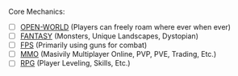 Core Mechanics:
 - [ ] [OPEN-WORLD](FFOMDs/1Open-World.md) (Players can freely roam where ever when ever)
 - [ ] [FANTASY](FFOMDs/2Fantasy.md) (Monsters, Unique Landscapes, Dystopian)
 - [ ] [FPS](FFOMDs/3FPS.md) (Primarily using guns for combat)
 - [ ] [MMO](FFOMDs/4MMO.md) (Masivily Multiplayer Online, PVP, PVE, Trading, Etc.)
 - [ ] [RPG](FFOMDs/5RPG.md) (Player Leveling, Skills, Etc.)